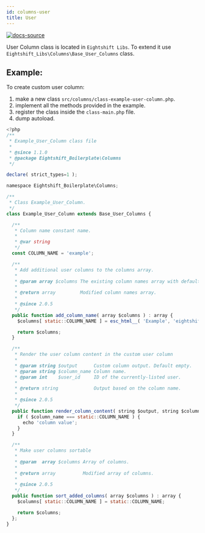 ```yaml
---
id: columns-user
title: User
---
```


[![docs-source](https://img.shields.io/badge/source-eigthshift--libs-blue?style=for-the-badge&logo=php&labelColor=2a2a2a)](https://github.com/duenneffe/eightshift-libs/tree/v2.0.0/src/columns/class-base-user-columns.php)

User Column class is located in `Eightshift Libs`. To extend it use `Eightshift_Libs\Columns\Base_User_Columns` class.

## Example:

To create custom user column:
1. make a new class `src/columns/class-example-user-column.php`.
2. implement all the methods provided in the example.
3. register the class inside the `class-main.php` file.
4. dump autoload.

```js
<?php
/**
 * Example_User_Column class file
 *
 * @since 1.1.0
 * @package Eightshift_Boilerplate\Columns
 */

declare( strict_types=1 );

namespace Eightshift_Boilerplate\Columns;

/**
 * Class Example_User_Column.
 */
class Example_User_Column extends Base_User_Columns {

  /**
   * Column name constant name.
   *
   * @var string
   */
  const COLUMN_NAME = 'example';

  /**
   * Add additional user columns to the columns array.
   *
   * @param array $columns The existing column names array with default user columns (title, author, date etc.).
   *
   * @return array         Modified column names array.
   *
   * @since 2.0.5
   */
  public function add_column_name( array $columns ) : array {
    $columns[ static::COLUMN_NAME ] = esc_html__( 'Example', 'eightshift-boilerplate' );

    return $columns;
  }

  /**
   * Render the user column content in the custom user column
   *
   * @param string $output      Custom column output. Default empty.
   * @param string $column_name Column name.
   * @param int    $user_id     ID of the currently-listed user.
   *
   * @return string             Output based on the column name.
   *
   * @since 2.0.5
   */
  public function render_column_content( string $output, string $column_name, int $user_id ) : string {
    if ( $column_name === static::COLUMN_NAME ) {
      echo 'column value';
    }
  }

  /**
   * Make user columns sortable
   *
   * @param  array $columns Array of columns.
   *
   * @return array          Modified array of columns.
   *
   * @since 2.0.5
   */
  public function sort_added_columns( array $columns ) : array {
    $columns[ static::COLUMN_NAME ] = static::COLUMN_NAME;

    return $columns;
  };
}

```
